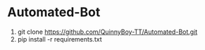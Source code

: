 # Automated-Bot
1.  git clone https://github.com/QuinnyBoy-TT/Automated-Bot.git
2.  pip install -r requirements.txt
